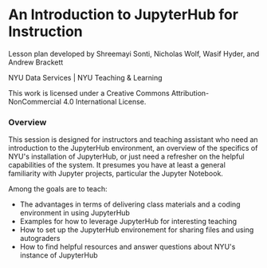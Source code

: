 # An Introduction to JupyterHub for Instruction

Lesson plan developed by Shreemayi Sonti, Nicholas Wolf, Wasif Hyder, and Andrew Brackett

NYU Data Services | NYU Teaching & Learning

This work is licensed under a Creative Commons Attribution-NonCommercial 4.0 International License.

### Overview

This session is designed for instructors and teaching assistant who need an introduction to the JupyterHub environment, an overview of the specifics of NYU's installation of JupyterHub, or just need a refresher on the helpful capabilities of the system. It presumes you have at least a general familiarity with Jupyter projects, particular the Jupyter Notebook.

Among the goals are to teach:

 - The advantages in terms of delivering class materials and a coding environment in using JupyterHub
 - Examples for how to leverage JupyterHub for interesting teaching
 - How to set up the JupyterHub environement for sharing files and using autograders
 - How to find helpful resources and answer questions about NYU's instance of JupyterHub
